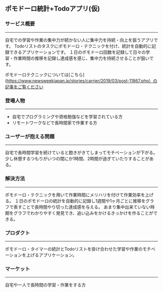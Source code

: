 ## ポモドーロ統計+Todoアプリ(仮)

### サービス概要
***
自宅での学習や作業の集中力が続かない人に集中力を持続・向上を狙うアプリです。
Todoリストのタスクにポモドーロ・テクニックを付け、統計を自動的に記録できるアプリケーションです。
１日のポモドーロ回数を記録して日々の学習・作業時間の推移を記録し達成感を感じ、集中力を持続させることが狙いです。

ポモドーロテクニックについては[こちら](https://www.newsweekjapan.jp/stories/carrier/2019/03/post-11867.php）の記事をご覧ください

### 登場人物
***
* 自宅でプログラミングや資格勉強などを学習されている方
* リモートワークなどで長時間家で作業する方

### ユーザーが抱える問題
***
自宅で長時間学習を続けていると飽きがきてしまってモチベーションが下がる。
少し休憩するつもりがいつの間にか1時間、2時間が過ぎていたりすることがある。

### 解決方法
***
ポモドーロ・テクニックを用いて作業時間にメリハリを付けて作業効率を上げる。
１日のポモドーロの統計を自動的に記録し1週間や1ヶ月ごとに推移をグラフで表すことで長時間やり切った達成感を与える。
あまり集中出来ていない時期をグラフでわかりやすく発見でき、追い込みをかけるきっかけを作ることができる。

### プロダクト
***
ポモドーロ・タイマーの統計とTodoリストを掛け合わせた学習や作業のモチベーションを上げるアプリケーション。

### マーケット
***
自宅や一人で長時間の学習・作業をする方